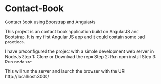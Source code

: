 # Contact-Book
Contact Book using Bootstrap and AngularJs

This project is an contact book application build on AngularJS and Bootstrap.
It is my first Angular JS app and it could contain some bad practices.

I have preconfigured the project with a simple development web server in NodeJs
Step 1: Clone or Download the repo
Step 2: Run npm install
Step 3: Run node src

This will run the server and launch the browser with the URl http://localhost:3000/
